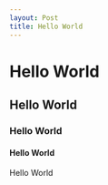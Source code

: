 ```yaml
---
layout: Post
title: Hello World
---
```


# Hello World

## Hello World

### Hello World

#### Hello World

Hello World
